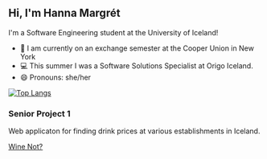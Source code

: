 ## Hi, I'm Hanna Margrét

I'm a Software Engineering student at the University of Iceland!

- 🔭 I am currently on an exchange semester at the Cooper Union in New York
- 💻 This summer I was a Software Solutions Specialist at Origo Iceland.
- 😄 Pronouns: she/her

  
[![Top Langs](https://github-readme-stats.vercel.app/api/top-langs/?username=hannajonsd&theme=github_dark&layout=compact)](https://github.com/anuraghazra/github-readme-stats)

### Senior Project 1
Web applicaton for finding drink prices at various establishments in Iceland.

[Wine Not?](https://winenot-mday.onrender.com/)



<!--
**hannajonsd/hannajonsd** is a ✨ _special_ ✨ repository because its `README.md` (this file) appears on your GitHub profile.

Here are some ideas to get you started:

- 🔭 I’m currently working at Origo Iceland as a Software Solutions Specialist.
- 👯 I’m looking to collaborate on ...
- 🤔 I’m looking for help with ...
- 💬 Ask me about ...
- 😄 Pronouns: she/her
- ⚡ Fun fact: ...
-->

